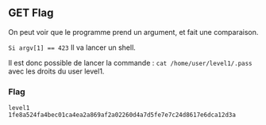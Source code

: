 ## GET Flag

On peut voir que le programme prend un argument, et fait une comparaison.

`Si argv[1] == 423` Il va lancer un shell.

Il est donc possible de lancer la commande :  `cat /home/user/level1/.pass` avec les droits du user level1.

### Flag

```
level1
1fe8a524fa4bec01ca4ea2a869af2a02260d4a7d5fe7e7c24d8617e6dca12d3a
```